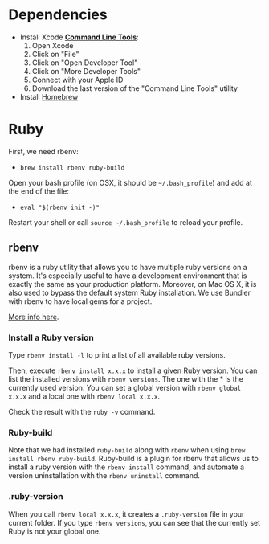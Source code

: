 # Dependencies

* Install Xcode [**Command Line Tools**](https://developer.apple.com/downloads/index.action?name=for%20Xcode%20-):
  1. Open Xcode
  2. Click on "File"
  3. Click on "Open Developer Tool"
  4. Click on "More Developer Tools"
  5. Connect with your Apple ID
  6. Download the last version of the "Command Line Tools" utility
* Install [Homebrew](http://brew.sh)

# Ruby

First, we need rbenv:

* `brew install rbenv ruby-build`

Open your bash profile (on OSX, it should be `~/.bash_profile`) and add at the end of the file:

* `eval "$(rbenv init -)"`

Restart your shell or call `source ~/.bash_profile` to reload your profile.

## rbenv

rbenv is a ruby utility that allows you to have multiple ruby versions on a system. It's especially useful to have a development environment that is exactly the same as your production platform. Moreover, on Mac OS X, it is also used to bypass the default system Ruby installation. We use Bundler with rbenv to have local gems for a project.

[More info here](https://github.com/sstephenson/rbenv).

### Install a Ruby version

Type `rbenv install -l` to print a list of all available ruby versions.

Then, execute `rbenv install x.x.x` to install a given Ruby version. You can list the installed versions with `rbenv versions`. The one with the * is the currently used version. You can set a global version with `rbenv global x.x.x` and a local one with `rbenv local x.x.x`.

Check the result with the `ruby -v` command.

### Ruby-build

Note that we had installed `ruby-build` along with `rbenv` when using `brew install rbenv ruby-build`. Ruby-build is a plugin for rbenv that allows us to install a ruby version with the `rbenv install` command, and automate a version uninstallation with the `rbenv uninstall` command.

### .ruby-version

When you call `rbenv local x.x.x`, it creates a `.ruby-version` file in your current folder. If you type `rbenv versions`, you can see that the currently set Ruby is not your global one.
